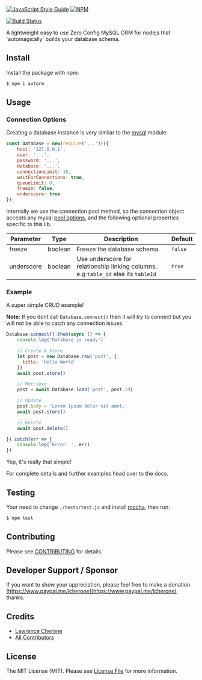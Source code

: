 [![JavaScript Style Guide](https://cdn.rawgit.com/standard/standard/master/badge.svg)](https://github.com/standard/standard) [![NPM](https://nodei.co/npm/lxc-query.png?downloads=true&downloadRank=true&stars=true)](https://nodei.co/npm/lxc-query/)

[![Build Status](https://travis-ci.org/lcherone/lxc-query.svg?branch=master)](https://travis-ci.org/lcherone/lxc-query)

A lightweight easy to use Zero Config MySQL ORM for nodejs that 'automagically' builds your database schema.

## Install

Install the package with npm:

``` bash
$ npm i autorm
```

## Usage

### Connection Options

Creating a database instance is very similar to the [mysql](https://www.npmjs.com/package/mysql) module:

``` javascript
const Database = new(require('...'))({
    host: '127.0.0.1',
    user: '...',
    password: '...',
    database: '...',
    connectionLimit: 10,
    waitForConnections: true,
    queueLimit: 0,
    freeze: false,
    underscore: true
});
```

Internally we use the connection pool method, so the connection object accepts any mysql [pool options](https://github.com/mysqljs/mysql#pool-options), 
and the following optional properties specific to this lib.

| Parameter    | Type          | Description   | Default       |
| ----------   | ------------- | ------------- | ------------- | 
| freeze       | boolean       | Freeze the database schema. | `false` |
| underscore   | boolean       | Use underscore for relationship linking columns. e.g `table_id` else its `tableId` | `true` |


### Example

A super simple CRUD example!

**Note:** If you dont call `Database.connect()` then it will *try* to connect but you will not be able to catch any connection issues.


``` javascript
Database.connect().then(async () => {
    console.log('Database is ready')

    // Create & Store
    let post = new Database.row('post', {
      title: 'Hello World'
    })
    await post.store()

    // Retrieve
    post = await Database.load('post', post.id)

    // Update
    post.body = 'Lorem ipsum dolor sit amet.'
    await post.store()

    // Delete
    await post.delete()

}).catch(err => {
    console.log('Error: ', err)
})
```

Yep, it's really that simple!

For complete details and further examples head over to the docs.

## Testing

Your need to change `./tests/test.js` and install [mocha](https://mochajs.org), then run:

``` bash
$ npm test
```

## Contributing

Please see [CONTRIBUTING](https://github.com/lcherone/autorm/blob/master/CONTRIBUTING.md) for details.

## Developer Support / Sponsor

If you want to show your appreciation, please feel free to make a donation [https://www.paypal.me/lcherone](https://www.paypal.me/lcherone), thanks.

## Credits

- [Lawrence Cherone](https://github.com/lcherone)
- [All Contributors](https://github.com/lcherone/autorm/graphs/contributors)

## License

The MIT License (MIT). Please see [License File](https://github.com/lcherone/autorm/blob/master/LICENSE) for more information.
